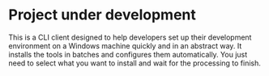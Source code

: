 # Project under development

This is a CLI client designed to help developers set up their development environment on a Windows machine quickly and in an abstract way. It installs the tools in batches and configures them automatically. You just need to select what you want to install and wait for the processing to finish.